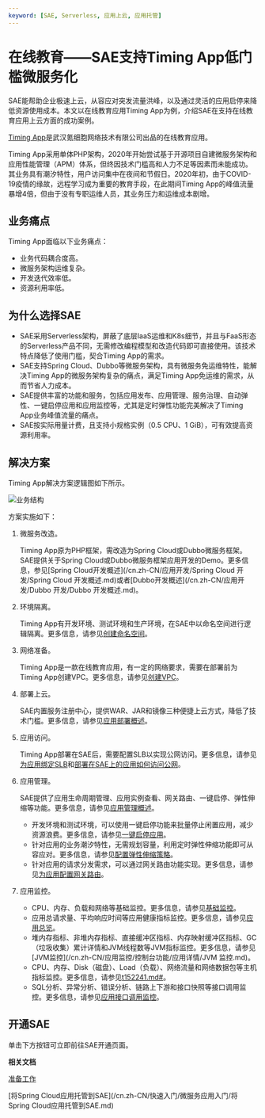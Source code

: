 ```yaml
---
keyword: [SAE, Serverless, 应用上云, 应用托管]
---
```


# 在线教育——SAE支持Timing App低门槛微服务化

SAE能帮助企业极速上云，从容应对突发流量洪峰，以及通过灵活的应用启停来降低资源使用成本。本文以在线教育应用Timing App为例，介绍SAE在支持在线教育应用上云方面的成功案例。

[Timing App](https://www.timing360.com/)是武汉氪细胞网络技术有限公司出品的在线教育应用。

Timing App采用单体PHP架构，2020年开始尝试基于开源项目自建微服务架构和应用性能管理（APM）体系，但终因技术门槛高和人力不足等因素而未能成功。其业务具有潮汐特性，用户访问集中在夜间和节假日。2020年初，由于COVID-19疫情的缘故，远程学习成为重要的教育手段，在此期间Timing App的峰值流量暴增4倍，但由于没有专职运维人员，其业务压力和运维成本剧增。

## 业务痛点

Timing App面临以下业务痛点：

-   业务代码耦合度高。
-   微服务架构运维复杂。
-   开发迭代效率低。
-   资源利用率低。

## 为什么选择SAE

-   SAE采用Serverless架构，屏蔽了底层IaaS运维和K8s细节，并且与FaaS形态的Serverless产品不同，无需修改编程模型和改造代码即可直接使用。该技术特点降低了使用门槛，契合Timing App的需求。
-   SAE支持Spring Cloud、Dubbo等微服务架构，具有微服务免运维特性，能解决Timing App的微服务架构复杂的痛点，满足Timing App免运维的需求，从而节省人力成本。
-   SAE提供丰富的功能和服务，包括应用发布、应用管理、服务治理、自动弹性、一键启停应用和应用监控等，尤其是定时弹性功能完美解决了Timing App业务峰值流量的痛点。
-   SAE按实际用量计费，且支持小规格实例（0.5 CPU、1 GiB），可有效提高资源利用率。

## 解决方案

Timing App解决方案逻辑图如下所示。

![业务结构](https://static-aliyun-doc.oss-cn-hangzhou.aliyuncs.com/assets/img/zh-CN/2176119951/p93274.png)

方案实施如下：

1.  微服务改造。

    Timing App原为PHP框架，需改造为Spring Cloud或Dubbo微服务框架。SAE提供关于Spring Cloud或Dubbo微服务框架应用开发的Demo。更多信息，参见[Spring Cloud开发概述](/cn.zh-CN/应用开发/Spring Cloud 开发/Spring Cloud 开发概述.md)或者[Dubbo开发概述](/cn.zh-CN/应用开发/Dubbo 开发/Dubbo 开发概述.md)。

2.  环境隔离。

    Timing App有开发环境、测试环境和生产环境，在SAE中以命名空间进行逻辑隔离。更多信息，请参见[创建命名空间](/cn.zh-CN/快速入门/准备工作.md)。

3.  网络准备。

    Timing App是一款在线教育应用，有一定的网络要求，需要在部署前为Timing App创建VPC。更多信息，请参见[创建VPC](/cn.zh-CN/快速入门/准备工作.md)。

4.  部署上云。

    SAE内置服务注册中心，提供WAR、JAR和镜像三种便捷上云方式，降低了技术门槛。更多信息，请参见[应用部署概述](/cn.zh-CN/应用部署/应用部署概述.md)。

5.  应用访问。

    Timing App部署在SAE后，需要配置SLB以实现公网访问。更多信息，请参见[为应用绑定SLB](/cn.zh-CN/应用管理/绑定SLB/为应用绑定SLB.md)和[部署在SAE上的应用如何访问公网](/cn.zh-CN/最佳实践/应用访问公网/部署在SAE上的应用如何访问公网.md)。

6.  应用管理。

    SAE提供了应用生命周期管理、应用实例查看、网关路由、一键启停、弹性伸缩等功能。更多信息，请参见[应用管理概述](/cn.zh-CN/应用管理/应用管理概述.md)。

    -   开发环境和测试环境，可以使用一键启停功能来批量停止闲置应用，减少资源浪费。更多信息，请参见[一键启停应用](/cn.zh-CN/应用管理/一键启停应用.md)。
    -   针对应用的业务潮汐特性，无需规划容量，利用定时弹性伸缩功能即可从容应对。更多信息，请参见[配置弹性伸缩策略](/cn.zh-CN/应用管理/配置弹性伸缩策略.md)。
    -   针对应用的请求分发需求，可以通过网关路由功能实现。更多信息，请参见[为应用配置网关路由](/cn.zh-CN/应用管理/配置网关路由/为应用配置网关路由.md)。
7.  应用监控。
    -   CPU、内存、负载和网络等基础监控。更多信息，请参见[基础监控](/cn.zh-CN/监控管理/基础监控.md)。
    -   应用总请求量、平均响应时间等应用健康指标监控。更多信息，请参见[应用总览](/cn.zh-CN/应用监控/控制台功能/应用总览.md)。
    -   堆内存指标、非堆内存指标、直接缓冲区指标、内存映射缓冲区指标、GC（垃圾收集）累计详情和JVM线程数等JVM指标监控。更多信息，请参见[JVM监控](/cn.zh-CN/应用监控/控制台功能/应用详情/JVM 监控.md)。
    -   CPU、内存、Disk（磁盘）、Load（负载）、网络流量和网络数据包等主机指标监控。更多信息，请参见[t152241.md\#](/cn.zh-CN/应用监控/控制台功能/应用详情/主机监控.md)。
    -   SQL分析、异常分析、错误分析、链路上下游和接口快照等接口调用监控。更多信息，请参见[应用接口调用监控](/cn.zh-CN/应用监控/控制台功能/应用接口调用监控.md)。

## 开通SAE

单击下方按钮可立即前往SAE开通页面。

**相关文档**  


[准备工作](/cn.zh-CN/快速入门/准备工作.md)

[将Spring Cloud应用托管到SAE](/cn.zh-CN/快速入门/微服务应用入门/将Spring Cloud应用托管到SAE.md)

